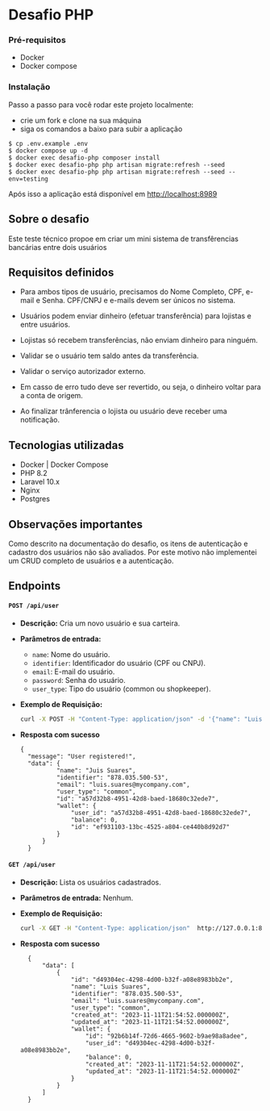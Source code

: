 # Desafio PHP

### Pré-requisitos

* Docker
* Docker compose

### Instalação

Passo a passo para você rodar este projeto localmente:

* crie um fork e clone na sua máquina
* siga os comandos a baixo para subir a aplicação
```
$ cp .env.example .env
$ docker compose up -d
$ docker exec desafio-php composer install
$ docker exec desafio-php php artisan migrate:refresh --seed
$ docker exec desafio-php php artisan migrate:refresh --seed --env=testing
```

Após isso a aplicação está disponível em [http://localhost:8989](http://localhost:8989)


## Sobre o desafio

Este teste técnico propoe em criar um mini sistema de transfêrencias bancárias entre dois usuários

## Requisitos definidos

- Para ambos tipos de usuário, precisamos do Nome Completo, CPF, e-mail e Senha. CPF/CNPJ e e-mails devem ser únicos no sistema.

* Usuários podem enviar dinheiro (efetuar transferência) para lojistas e entre usuários.

- Lojistas só recebem transferências, não enviam dinheiro para ninguém.

* Validar se o usuário tem saldo antes da transferência.

- Validar o serviço autorizador externo.

* Em casso de erro tudo deve ser revertido, ou seja, o dinheiro voltar para a conta de origem.

- Ao finalizar trânferencia o lojista ou usuário deve receber uma notificação.


## Tecnologias utilizadas

* Docker | Docker Compose
* PHP 8.2
* Laravel 10.x
* Nginx
* Postgres

## Observações importantes

Como descrito na documentação do desafio, os itens de autenticação e cadastro dos usuários não são avaliados. Por este motivo não implementei um CRUD completo de usuários e a autenticação.

## Endpoints
#### `POST /api/user`

- **Descrição:** Cria um novo usuário e sua carteira.

- **Parâmetros de entrada:**
  - `name`: Nome do usuário.
  - `identifier`: Identificador do usuário (CPF ou CNPJ).
  - `email`: E-mail do usuário.
  - `password`: Senha do usuário.
  - `user_type`: Tipo do usuário (common ou shopkeeper).

- **Exemplo de Requisição:**
  ```bash
  curl -X POST -H "Content-Type: application/json" -d '{"name": "Luis Suarez", "identifier": "878.035.500-53", "email": "luis.suares@mycompany.com", "password": "1234", "user_type": "common"}' http://127.0.0.1:8989/api/user

- **Resposta com sucesso**
  ```
  { 
    "message": "User registered!",
    "data": {
            "name": "Juis Suares",
            "identifier": "878.035.500-53",
            "email": "luis.suares@mycompany.com",
            "user_type": "common",
            "id": "a57d32b8-4951-42d8-baed-18680c32ede7",
            "wallet": {
                "user_id": "a57d32b8-4951-42d8-baed-18680c32ede7",
                "balance": 0,
                "id": "ef931103-13bc-4525-a804-ce440b8d92d7"
            }
        }
    }

#### `GET /api/user`

- **Descrição:** Lista os usuários cadastrados.

- **Parâmetros de entrada:** Nenhum.

- **Exemplo de Requisição:**
  ```bash 
  curl -X GET -H "Content-Type: application/json"  http://127.0.0.1:8989/api/user

- **Resposta com sucesso**
  ```
    {
        "data": [
            {
                "id": "d49304ec-4298-4d00-b32f-a08e8983bb2e",
                "name": "Luis Suares",
                "identifier": "878.035.500-53",
                "email": "luis.suares@mycompany.com",
                "user_type": "common",
                "created_at": "2023-11-11T21:54:52.000000Z",
                "updated_at": "2023-11-11T21:54:52.000000Z",
                "wallet": {
                    "id": "92b6b14f-72d6-4665-9602-b9ae98a8adee",
                    "user_id": "d49304ec-4298-4d00-b32f-a08e8983bb2e",
                    "balance": 0,
                    "created_at": "2023-11-11T21:54:52.000000Z",
                    "updated_at": "2023-11-11T21:54:52.000000Z"
                }
            }
        ]
    }
